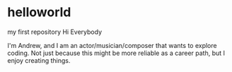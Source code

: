 # helloworld
my first repository
Hi Everybody

I'm Andrew, and I am an actor/musician/composer that wants to explore coding.
Not just because this might be more reliable as a career path, but I enjoy creating things.
